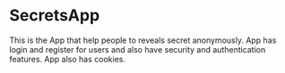 # SecretsApp
This is the App that help people to reveals secret anonymously. App has login and register for users and also have security and authentication features. App also has cookies. 
